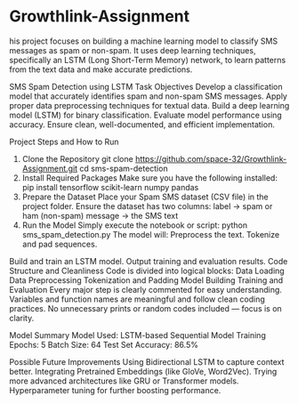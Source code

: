 # Growthlink-Assignment
his project focuses on building a machine learning model to classify SMS messages as spam or non-spam. It uses deep learning techniques, specifically an LSTM (Long Short-Term Memory) network, to learn patterns from the text data and make accurate predictions.


SMS Spam Detection using LSTM
Task Objectives
Develop a classification model that accurately identifies spam and non-spam SMS messages.
Apply proper data preprocessing techniques for textual data.
Build a deep learning model (LSTM) for binary classification.
Evaluate model performance using accuracy.
Ensure clean, well-documented, and efficient implementation.

Project Steps and How to Run
1. Clone the Repository
git clone https://github.com/space-32/Growthlink-Assignment.git
cd sms-spam-detection
2. Install Required Packages
Make sure you have the following installed:
pip install tensorflow scikit-learn numpy pandas
3. Prepare the Dataset
Place your Spam SMS dataset (CSV file) in the project folder.
Ensure the dataset has two columns:
label → spam or ham (non-spam)
message → the SMS text
4. Run the Model
Simply execute the notebook or script:
python sms_spam_detection.py
The model will:
Preprocess the text.
Tokenize and pad sequences.


Build and train an LSTM model.
Output training and evaluation results.
Code Structure and Cleanliness
Code is divided into logical blocks:
Data Loading
Data Preprocessing
Tokenization and Padding
Model Building
Training and Evaluation
Every major step is clearly commented for easy understanding.
Variables and function names are meaningful and follow clean coding practices.
No unnecessary prints or random codes included — focus is on clarity.

Model Summary
Model Used: LSTM-based Sequential Model
Training Epochs: 5
Batch Size: 64
Test Set Accuracy: 86.5%

Possible Future Improvements
Using Bidirectional LSTM to capture context better.
Integrating Pretrained Embeddings (like GloVe, Word2Vec).
Trying more advanced architectures like GRU or Transformer models.
Hyperparameter tuning for further boosting performance.

